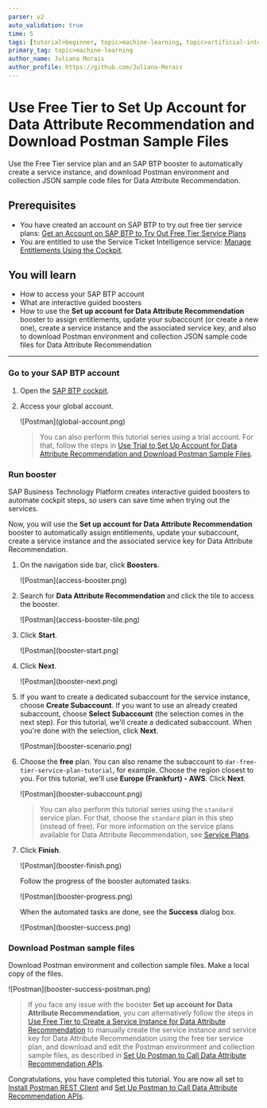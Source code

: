 ```yaml
---
parser: v2
auto_validation: true
time: 5
tags: [tutorial>beginner, topic>machine-learning, topic>artificial-intelligence, topic>cloud, software-product>sap-business-technology-platform, software-product>sap-ai-services, software-product>data-attribute-recommendation, tutorial>free-tier]
primary_tag: topic>machine-learning
author_name: Juliana Morais
author_profile: https://github.com/Juliana-Morais
---
```


# Use Free Tier to Set Up Account for Data Attribute Recommendation and Download Postman Sample Files
<!-- description --> Use the Free Tier service plan and an SAP BTP booster to automatically create a service instance, and download Postman environment and collection JSON sample code files for Data Attribute Recommendation.

## Prerequisites
- You have created an account on SAP BTP to try out free tier service plans: [Get an Account on SAP BTP to Try Out Free Tier Service Plans](btp-free-tier-account)
- You are entitled to use the Service Ticket Intelligence service: [Manage Entitlements Using the Cockpit](btp-cockpit-entitlements).

## You will learn
  - How to access your SAP BTP account
  - What are interactive guided boosters
  - How to use the **Set up account for Data Attribute Recommendation** booster to assign entitlements, update your subaccount (or create a new one), create a service instance and the associated service key, and also to download Postman environment and collection JSON sample code files for Data Attribute Recommendation
---

### Go to your SAP BTP account


1. Open the [SAP BTP cockpit](https://account.hana.ondemand.com/cockpit#/home/allaccounts).

2. Access your global account.

    <!-- border -->![Postman](global-account.png)

    >You can also perform this tutorial series using a trial account. For that, follow the steps in [Use Trial to Set Up Account for Data Attribute Recommendation and Download Postman Sample Files](cp-aibus-dar-booster-postman).



### Run booster


SAP Business Technology Platform creates interactive guided boosters to automate cockpit steps, so users can save time when trying out the services.

Now, you will use the **Set up account for Data Attribute Recommendation** booster to automatically assign entitlements, update your subaccount, create a service instance and the associated service key for Data Attribute Recommendation.

1. On the navigation side bar, click **Boosters**.

    <!-- border -->![Postman](access-booster.png)

2. Search for **Data Attribute Recommendation** and click the tile to access the booster.

    <!-- border -->![Postman](access-booster-tile.png)

3. Click **Start**.

    <!-- border -->![Postman](booster-start.png)

4. Click **Next**.

    <!-- border -->![Postman](booster-next.png)

5. If you want to create a dedicated subaccount for the service instance, choose **Create Subaccount**. If you want to use an already created subaccount, choose **Select Subaccount** (the selection comes in the next step). For this tutorial, we'll create a dedicated subaccount. When you're done with the selection, click **Next**.

    <!-- border -->![Postman](booster-scenario.png)

6. Choose the **free** plan. You can also rename the subaccount to `dar-free-tier-service-plan-tutorial`, for example. Choose the region closest to you. For this tutorial, we'll use **Europe (Frankfurt) - AWS**. Click **Next**.

    <!-- border -->![Postman](booster-subaccount.png)

    >You can also perform this tutorial series using the `standard` service plan. For that, choose the `standard` plan in this step (instead of free). For more information on the service plans available for Data Attribute Recommendation, see [Service Plans](https://help.sap.com/docs/Data_Attribute_Recommendation/105bcfd88921418e8c29b24a7a402ec3/e28c50aa9b5b41de8ce8d6d46f2a5aac.html).

7. Click **Finish**.

    <!-- border -->![Postman](booster-finish.png)

    Follow the progress of the booster automated tasks.

    <!-- border -->![Postman](booster-progress.png)

    When the automated tasks are done, see the **Success** dialog box.

    <!-- border -->![Postman](booster-success.png)




### Download Postman sample files


Download Postman environment and collection sample files. Make a local copy of the files.

<!-- border -->![Postman](booster-success-postman.png)

>If you face any issue with the booster **Set up account for Data Attribute Recommendation**, you can alternatively follow the steps in [Use Free Tier to Create a Service Instance for Data Attribute Recommendation](cp-aibus-dar-free-service-instance) to manually create the service instance and service key for Data Attribute Recommendation using the free tier service plan, and download and edit the Postman environment and collection sample files, as described in [Set Up Postman to Call Data Attribute Recommendation APIs](cp-aibus-dar-setup-postman).

Congratulations, you have completed this tutorial. You are now all set to [Install Postman REST Client](api-tools-postman-install) and [Set Up Postman to Call Data Attribute Recommendation APIs](cp-aibus-dar-setup-postman).

